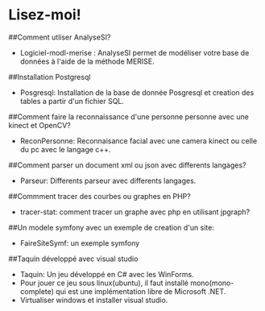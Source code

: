 # Lisez-moi!

##Comment utliser AnalyseSI?
* Logiciel-modl-merise : AnalyseSI permet de modéliser votre base de données à l'aide de la méthode MERISE.

##Installation Postgresql
* Posgresql: Installation de la base de donnée Posgresql et creation des tables a partir d'un fichier SQL.

##Comment faire la reconnaissance d'une personne personne avec une kinect et OpenCV?
* ReconPersonne: Reconnaisance facial avec une camera kinect ou celle du pc avec le langage c++.

##Comment parser un document xml ou json avec differents langages?
* Parseur: Differents parseur avec differents langages.

##Commment tracer des courbes ou graphes en PHP?
* tracer-stat: comment tracer un graphe avec php en utilisant jpgraph?

##Un modele symfony avec un exemple de creation d'un site:
* FaireSiteSymf: un exemple symfony

##Taquin développé avec visual studio
* Taquin: Un jeu développé en C# avec les WinForms.
* Pour jouer ce jeu sous linux(ubuntu), il faut installé mono(mono-complete) qui est une implémentation libre de Microsoft .NET.
* Virtualiser windows et installer visual studio.

##
